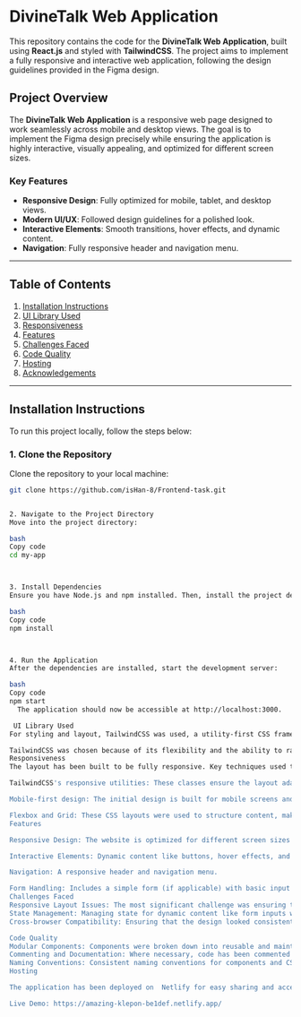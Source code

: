 # DivineTalk Web Application

This repository contains the code for the **DivineTalk Web Application**, built using **React.js** and styled with **TailwindCSS**. The project aims to implement a fully responsive and interactive web application, following the design guidelines provided in the Figma design.

## Project Overview

The **DivineTalk Web Application** is a responsive web page designed to work seamlessly across mobile and desktop views. The goal is to implement the Figma design precisely while ensuring the application is highly interactive, visually appealing, and optimized for different screen sizes.

### Key Features

- **Responsive Design**: Fully optimized for mobile, tablet, and desktop views.
- **Modern UI/UX**: Followed design guidelines for a polished look.
- **Interactive Elements**: Smooth transitions, hover effects, and dynamic content.
- **Navigation**: Fully responsive header and navigation menu.

---

## Table of Contents

1. [Installation Instructions](#installation-instructions)
2. [UI Library Used](#ui-library-used)
3. [Responsiveness](#responsiveness)
4. [Features](#features)
5. [Challenges Faced](#challenges-faced)
6. [Code Quality](#code-quality)
7. [Hosting](#hosting)
8. [Acknowledgements](#acknowledgements)

---

## Installation Instructions

To run this project locally, follow the steps below:

### 1. Clone the Repository

Clone the repository to your local machine:

```bash
git clone https://github.com/isHan-8/Frontend-task.git


2. Navigate to the Project Directory
Move into the project directory:

bash
Copy code
cd my-app



3. Install Dependencies 
Ensure you have Node.js and npm installed. Then, install the project dependencies:

bash
Copy code
npm install



4. Run the Application
After the dependencies are installed, start the development server:

bash
Copy code
npm start
  The application should now be accessible at http://localhost:3000.

 UI Library Used
For styling and layout, TailwindCSS was used, a utility-first CSS framework that helps in quickly building custom designs with minimal effort.

TailwindCSS was chosen because of its flexibility and the ability to rapidly create responsive layouts without writing custom CSS. The utility-first approach ensures that styles are highly reusable and maintainable.
Responsiveness
The layout has been built to be fully responsive. Key techniques used to ensure responsiveness include:

TailwindCSS's responsive utilities: These classes ensure the layout adapts to different screen sizes (mobile, tablet, desktop).

Mobile-first design: The initial design is built for mobile screens and then scaled up for larger screens (using classes like md, lg, etc.).

Flexbox and Grid: These CSS layouts were used to structure content, making it easy to align elements across different screen sizes.
Features

Responsive Design: The website is optimized for different screen sizes (mobile, tablet, desktop).

Interactive Elements: Dynamic content like buttons, hover effects, and smooth transitions.

Navigation: A responsive header and navigation menu.

Form Handling: Includes a simple form (if applicable) with basic input validation and interactivity.
Challenges Faced
Responsive Layout Issues: The most significant challenge was ensuring that all components from the Figma design were accurately translated into responsive designs, especially for different screen widths. TailwindCSS utilities made this easier, but fine-tuning was required.
State Management: Managing state for dynamic content like form inputs was tricky, but React’s useState hook provided a clean solution.
Cross-browser Compatibility: Ensuring that the design looked consistent across different browsers, especially older versions of Internet Explorer, required using fallback styles for certain properties.

Code Quality
Modular Components: Components were broken down into reusable and maintainable units to ensure clean code.
Commenting and Documentation: Where necessary, code has been commented to explain complex logic or important decisions.
Naming Conventions: Consistent naming conventions for components and CSS classes were used.
Hosting

The application has been deployed on  Netlify for easy sharing and access. You can view the live version here:

Live Demo: https://amazing-klepon-be1def.netlify.app/ 